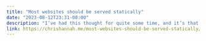 ```yaml
---
title: "Most websites should be served statically"
date: "2023-08-12T23:31-08:00"
description: "I’ve had this thought for quite some time, and it’s that most websites don’t need to be served dynamically."
link: https://chrishannah.me/most-websites-should-be-served-statically/
---
```

